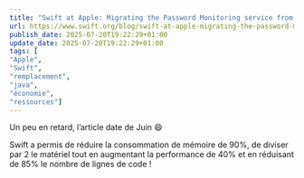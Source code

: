 ```yaml
---
title: "Swift at Apple: Migrating the Password Monitoring service from Java"
url: https://www.swift.org/blog/swift-at-apple-migrating-the-password-monitoring-service-from-java/
publish_date: 2025-07-20T19:22:29+01:00
update_date: 2025-07-20T19:22:29+01:00
tags: [
"Apple",
"Swift",
"remplacement",
"java",
"économie",
"ressources"]
---
```


Un peu en retard, l’article date de Juin 😄 

Swift a permis de réduire la consommation de mémoire de 90%, de diviser par 2 le matériel tout en augmentant la performance de 40% et en réduisant de 85% le nombre de lignes de code !
